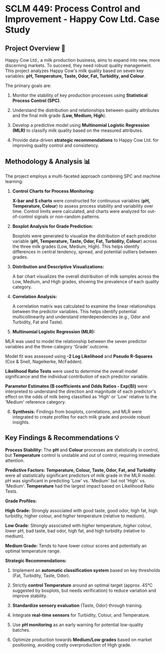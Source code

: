 # SCLM 449: Process Control and Improvement - Happy Cow Ltd. Case Study

## Project Overview 🥛

Happy Cow Ltd., a milk production business, aims to expand into new, more discerning markets. To succeed, they need robust quality management. This project analyzes Happy Cow's milk quality based on seven key variables: **pH, Temperature, Taste, Odor, Fat, Turbidity, and Colour**.

The primary goals are:

1.  Monitor the stability of key production processes using **Statistical Process Control (SPC)**.

2.  Understand the distribution and relationships between quality attributes and the final milk grade (**Low, Medium, High**).

3.  Develop a predictive model using **Multinomial Logistic Regression (MLR)** to classify milk quality based on the measured attributes.

4.  Provide data-driven **strategic recommendations** to Happy Cow Ltd. for improving quality control and consistency.

## Methodology & Analysis 📊

The project employs a multi-faceted approach combining SPC and machine learning:

1.  **Control Charts for Process Monitoring:**

    **X-bar and S charts** were constructed for continuous variables (**pH, Temperature, Colour**) to assess process stability and variability over time. Control limits were calculated, and charts were analyzed for out-of-control signals or non-random patterns.

2.  **Boxplot Analysis for Grade Prediction:**

    Boxplots were generated to visualize the distribution of each predictor variable (**pH, Temperature, Taste, Odor, Fat, Turbidity, Colour**) across the three milk grades (Low, Medium, High). This helps identify differences in central tendency, spread, and potential outliers between grades.

3.  **Distribution and Descriptive Visualizations:**

    A bar chart visualizes the overall distribution of milk samples across the Low, Medium, and High grades, showing the prevalence of each quality category.

4.  **Correlation Analysis:**
 
    A correlation matrix was calculated to examine the linear relationships between the predictor variables. This helps identify potential multicollinearity and understand interdependencies (e.g., Odor and Turbidity, Fat and Taste).

5.  **Multinomial Logistic Regression (MLR):**
 
   MLR was used to model the relationship between the seven predictor variables and the three-category 'Grade' outcome.

   Model fit was assessed using **-2 Log Likelihood** and **Pseudo R-Squares** (Cox & Snell, Nagelkerke, McFadden).

   **Likelihood Ratio Tests** were used to determine the overall model significance and the individual contribution of each predictor variable.

   **Parameter Estimates (B coefficients and Odds Ratios - Exp(B))** were interpreted to understand the direction and magnitude of each predictor's effect on the odds of milk being classified as 'High' or 'Low' relative to the 'Medium' reference category.

6.  **Synthesis:** Findings from boxplots, correlations, and MLR were integrated to create profiles for each milk grade and provide robust insights.

## Key Findings & Recommendations 💡

**Process Stability:** The **pH** and **Colour** processes are statistically in control, but **Temperature** control is unstable and out of control, requiring immediate attention.

**Predictive Factors:** **Temperature, Colour, Taste, Odor, Fat, and Turbidity** were all statistically significant predictors of milk grade in the MLR model. pH was significant in predicting 'Low' vs. 'Medium' but not 'High' vs. 'Medium'. **Temperature** had the largest impact based on Likelihood Ratio Tests.

**Grade Profiles:**

**High Grade:** Strongly associated with good taste, good odor, high fat, high turbidity, higher colour, and *higher* temperature (relative to medium).

**Low Grade:** Strongly associated with *higher* temperature, *higher* colour, *lower* pH, bad taste, bad odor, high fat, and high turbidity (relative to medium).

**Medium Grade:** Tends to have lower colour scores and potentially an optimal temperature range.

**Strategic Recommendations:**
    
1.  Implement an **automatic classification system** based on key thresholds (Fat, Turbidity, Taste, Odor).
    
2.  Strictly **control Temperature** around an optimal target (approx. 45°C suggested by boxplots, but needs verification) to reduce variation and improve stability.

3.  **Standardize sensory evaluation** (Taste, Odor) through training.
    
4.  Integrate **real-time sensors** for Turbidity, Colour, and Temperature.
    
5.  Use **pH monitoring** as an early warning for potential low-quality batches.
    
6.  Optimize production towards **Medium/Low grades** based on market positioning, avoiding costly overproduction of High grade.
